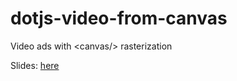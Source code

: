 # dotjs-video-from-canvas

Video ads with &lt;canvas/> rasterization

Slides: [here](https://dubzzz.github.io/dotjs-video-ads/index.html)
